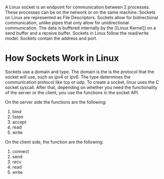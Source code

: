 A Linux socket is an endpoint for communication between 2 processes. These processes can be on the network or on the same machine.  Sockets on Linux are represented as File Descriptors. Sockets allow for bidirectional communication, unlike pipes that only allow for unidirectional communication. The data is buffered internally by the [[Linux Kernel]] on a send buffer and a receive buffer. Sockets in Linux follow the read/write model. Sockets contain the address and port. 

# How Sockets Work in Linux

Sockets use a domain and type. The domain is the is the protocol that the socket will use, such as ipv4 or ipv6. The type determines the communication protocol like tcp or udp. To create a socket, linux uses the C socket syscall. After that, depending on whether you need the functionality of the server or the client, you use the functions in the socket API. 

On the server side the functions are the following:
1. bind
2. listen
3. accept
4. read
5. write

On the client side, the function are the following:
1. connect
2. send
3. recv
4. read
5. write